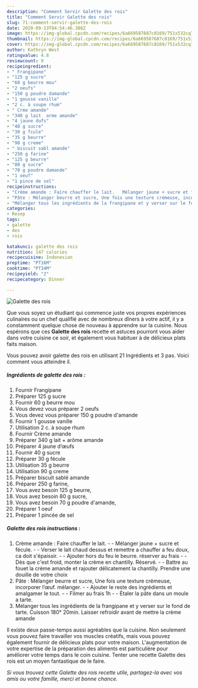 ```yaml
---
description: "Comment Servir Galette des rois"
title: "Comment Servir Galette des rois"
slug: 71-comment-servir-galette-des-rois
date: 2020-09-13T04:54:46.386Z
image: https://img-global.cpcdn.com/recipes/6a669587687c8169/751x532cq70/galette-des-rois-photo-principale-de-la-recette.jpg
thumbnail: https://img-global.cpcdn.com/recipes/6a669587687c8169/751x532cq70/galette-des-rois-photo-principale-de-la-recette.jpg
cover: https://img-global.cpcdn.com/recipes/6a669587687c8169/751x532cq70/galette-des-rois-photo-principale-de-la-recette.jpg
author: Kathryn West
ratingvalue: 4.8
reviewcount: 9
recipeingredient:
- " Frangipane"
- "125 g sucre"
- "60 g beurre mou"
- "2 oeufs"
- "150 g poudre damande"
- "1 gousse vanille"
- "2 c. à soupe rhum"
- " Crme amande"
- "340 g lait  arme amande"
- "4 jaune dufs"
- "40 g sucre"
- "30 g fcule"
- "35 g beurre"
- "90 g creme"
- " biscuit sabl amande"
- "250 g farine"
- "125 g beurre"
- "80 g sucre"
- "70 g poudre damande"
- "1 oeuf"
- "1 pince de sel"
recipeinstructions:
- "Crème amande : Faire chauffer le lait.   Mélanger jaune + sucre et fécule.  Verser le lait chaud dessus et remettre a chauffer a feu doux, ca doit s&#39;épaissir.  Ajouter hors du feu le beurre. réserver au frais  Dès que c&#39;est froid, monter la crème en chantilly. Réservé.  Battre au fouet la crème amande et rajouter délicatement la chantilly. Prendre une douille de votre choix"
- "Pâte : Mélanger beurre et sucre, Une fois une texture crémeuse, incorporer l’œuf. mélanger.  Ajouter le reste des ingrédients et amalgamer le tout.  Filmer au frais 1h  Étaler la pâte dans un moule a tarte."
- "Mélanger tous les ingrédients de la frangipane et y verser sur le fond de tarte. Cuisson 180° 20min. Laisser refroidir avant de mettre la crème amande"
categories:
- Resep
tags:
- galette
- des
- rois

katakunci: galette des rois 
nutrition: 147 calories
recipecuisine: Indonesian
preptime: "PT16M"
cooktime: "PT34M"
recipeyield: "2"
recipecategory: Dinner

---
```



![Galette des rois](https://img-global.cpcdn.com/recipes/6a669587687c8169/751x532cq70/galette-des-rois-photo-principale-de-la-recette.jpg)

Que vous soyez un étudiant qui commence juste vos propres expériences culinaires ou un chef qualifié avec de nombreux dîners à votre actif, il y a constamment quelque chose de nouveau à apprendre sur la cuisine. Nous espérons que ces <strong> Galette des rois </strong> recette et astuces pourront vous aider dans votre cuisine ce soir, et également vous habituer à de délicieux plats faits maison.

<!--inarticleads1-->

Vous pouvez avoir galette des rois en utilisant 21 Ingrédients et 3 pas. Voici comment vous atteindre il.

##### Ingrédients de galette des rois :

1. Fournir  Frangipane
1. Préparer 125 g sucre
1. Fournir 60 g beurre mou
1. Vous devez vous préparer 2 oeufs
1. Vous devez vous préparer 150 g poudre d&#39;amande
1. Fournir 1 gousse vanille
1. Utilisation 2 c. à soupe rhum
1. Fournir  Crème amande
1. Préparer 340 g lait + arôme amande
1. Préparer 4 jaune d’œufs
1. Fournir 40 g sucre
1. Préparer 30 g fécule
1. Utilisation 35 g beurre
1. Utilisation 90 g creme
1. Préparer  biscuit sablé amande
1. Préparer 250 g farine,
1. Vous avez besoin 125 g beurre,
1. Vous avez besoin 80 g sucre,
1. Vous avez besoin 70 g poudre d&#39;amande,
1. Préparer 1 oeuf
1. Préparer 1 pincée de sel




<!--inarticleads2-->

##### Galette des rois instructions :

1. Crème amande : Faire chauffer le lait.  -  - Mélanger jaune + sucre et fécule. -  - Verser le lait chaud dessus et remettre a chauffer a feu doux, ca doit s&#39;épaissir. -  - Ajouter hors du feu le beurre. réserver au frais -  - Dès que c&#39;est froid, monter la crème en chantilly. Réservé. -  - Battre au fouet la crème amande et rajouter délicatement la chantilly. Prendre une douille de votre choix
1. Pâte : Mélanger beurre et sucre, Une fois une texture crémeuse, incorporer l’œuf. mélanger. -  - Ajouter le reste des ingrédients et amalgamer le tout. -  - Filmer au frais 1h -  - Étaler la pâte dans un moule a tarte.
1. Mélanger tous les ingrédients de la frangipane et y verser sur le fond de tarte. Cuisson 180° 20min. Laisser refroidir avant de mettre la crème amande




<!--inarticleads1-->

<p>
Il existe deux passe-temps aussi agréables que la cuisine. Non seulement vous pouvez faire travailler vos muscles créatifs, mais vous pouvez également fournir de délicieux plats pour votre maison. L'augmentation de votre expertise de la préparation des aliments est particulière pour améliorer votre temps dans le coin cuisine. Tenter une recette Galette des rois est un moyen fantastique de le faire.
</p>

<p>
<i>Si vous trouvez cette Galette des rois recette utile, partagez-la avec vos amis ou votre famille, merci et bonne chance.</i>
</p>
